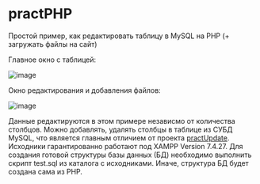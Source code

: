 # practPHP
Простой пример, как редактировать таблицу в MySQL на PHP (+ загружать файлы на сайт)

Главное окно с таблицей:

![image](https://user-images.githubusercontent.com/10297748/229463315-853564ea-a5d6-4d2a-8eb9-0daa3cc03f3d.png)

Окно редактирования и добавления файлов:

![image](https://user-images.githubusercontent.com/10297748/229463199-fdaf4e73-08f4-4d1a-abf2-ce854a3b2743.png)

Данные редактируются в этом примере независмо от количества столбцов. Можно добавлять, удалять столбцы в таблице из СУБД MySQL, что является главным отличием от проекта [practUpdate](https://github.com/alex1543/practUpdate). Исходники гарантированно работают под XAMPP Version 7.4.27. Для создания готовой структуры базы данных (БД) необходимо выполнить скрипт test.sql из каталога с исходниками. Иначе, структура БД будет создана сама из PHP.
